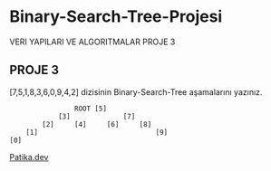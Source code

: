# Binary-Search-Tree-Projesi
VERI YAPILARI VE ALGORITMALAR PROJE 3

## PROJE 3

[7,5,1,8,3,6,0,9,4,2] dizisinin Binary-Search-Tree aşamalarını yazınız.

                    ROOT [5]
                [3]             [7]
            [2]     [4]     [6]     [8]
        [1]                             [9]
    [0]
    
 [Patika.dev](https://www.patika.dev/tr)